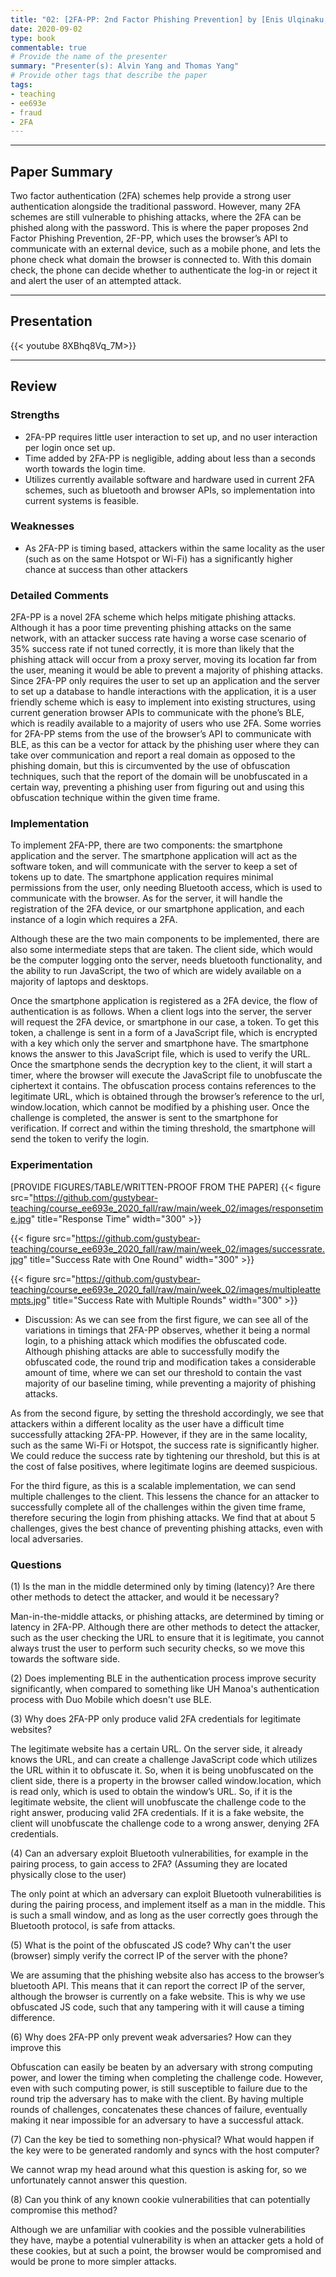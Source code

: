 ```yaml
---
title: "02: [2FA-PP: 2nd Factor Phishing Prevention] by [Enis Ulqinaku, Daniele Lain, Srdjan Capkun]"
date: 2020-09-02
type: book
commentable: true
# Provide the name of the presenter
summary: "Presenter(s): Alvin Yang and Thomas Yang"
# Provide other tags that describe the paper
tags:
- teaching
- ee693e
- fraud
- 2FA
---
```

***
## Paper Summary
Two factor authentication (2FA) schemes help provide a strong user authentication alongside the traditional password. However, many 2FA schemes are still vulnerable to phishing attacks, where the 2FA can be phished along with the password. This is where the paper proposes 2nd Factor Phishing Prevention, 2F-PP, which uses the browser’s API to communicate with an external device, such as a mobile phone, and lets the phone check what domain the browser is connected to. With this domain check, the phone can decide whether to authenticate the log-in or reject it and alert the user of an attempted attack.
***
## Presentation
{{< youtube 8XBhq8Vq_7M>}}
***
## Review
### Strengths
- 2FA-PP requires little user interaction to set up, and no user interaction per login once set up.
- Time added by 2FA-PP is negligible, adding about less than a seconds worth towards the login time.
- Utilizes currently available software and hardware used in current 2FA schemes, such as bluetooth and browser APIs, so implementation into current systems is feasible.
 
### Weaknesses
- As 2FA-PP is timing based, attackers within the same locality as the user (such as on the same Hotspot or Wi-Fi) has a significantly higher chance at success than other attackers
### Detailed Comments
2FA-PP is a novel 2FA scheme which helps mitigate phishing attacks. Although it has a poor time preventing phishing attacks on the same network, with an attacker success rate having a worse case scenario of 35% success rate if not tuned correctly, it is more than likely that the phishing attack will occur from a proxy server, moving its location far from the user, meaning it would be able to prevent a majority of phishing attacks. Since 2FA-PP only requires the user to set up an application and the server to set up a database to handle interactions with the application, it is a user friendly scheme which is easy to implement into existing structures, using current generation browser APIs to communicate with the phone’s BLE, which is readily available to a majority of users who use 2FA. Some worries for 2FA-PP stems from the use of the browser’s API to communicate with BLE, as this can be a vector for attack by the phishing user where they can take over communication and report a real domain as opposed to the phishing domain, but this is circumvented by the use of obfuscation techniques, such that the report of the domain will be unobfuscated in a certain way, preventing a phishing user from figuring out and using this obfuscation technique within the given time frame.
 
### Implementation
To implement 2FA-PP, there are two components: the smartphone application and the server. The smartphone application will act as the software token, and will communicate with the server to keep a set of tokens up to date. The smartphone application requires minimal permissions from the user, only needing Bluetooth access, which is used to communicate with the browser. As for the server, it will handle the registration of the 2FA device, or our smartphone application,  and each instance of a login which requires a 2FA.
 
Although these are the two main components to be implemented, there are also some intermediate steps that are taken. The client side, which would be the computer logging onto the server, needs bluetooth functionality, and the ability to run JavaScript, the two of which are widely available on a majority of laptops and desktops. 
 
Once the smartphone application is registered as a 2FA device, the flow of authentication is as follows. When a client logs into the server, the server will request the 2FA device, or smartphone in our case, a token. To get this token, a challenge is sent in a form of a JavaScript file, which is encrypted with a key which only the server and smartphone have. The smartphone knows the answer to this JavaScript file, which is used to verify the URL. Once the smartphone sends the decryption key to the client, it will start a timer, where the browser will execute the JavaScript file to unobfuscate the ciphertext it contains. The obfuscation process contains references to the legitimate URL, which is obtained through the browser’s reference to the url, window.location, which cannot be modified by a phishing user. Once the challenge is completed, the answer is sent to the smartphone for verification. If correct and within the timing threshold, the smartphone will send the token to verify the login.
 
### Experimentation
[PROVIDE FIGURES/TABLE/WRITTEN-PROOF FROM THE PAPER]
{{< figure src="https://github.com/gustybear-teaching/course_ee693e_2020_fall/raw/main/week_02/images/responsetime.jpg" title="Response Time" width="300" >}}
 
{{< figure src="https://github.com/gustybear-teaching/course_ee693e_2020_fall/raw/main/week_02/images/successrate.jpg" title="Success Rate with One Round" width="300" >}}
 
{{< figure src="https://github.com/gustybear-teaching/course_ee693e_2020_fall/raw/main/week_02/images/multipleattempts.jpg" title="Success Rate with Multiple Rounds" width="300" >}}
 
- Discussion:
As we can see from the first figure, we can see all of the variations in timings that 2FA-PP observes, whether it being a normal login, to a phishing attack which modifies the obfuscated code. Although phishing attacks are able to successfully modify the obfuscated code, the round trip and modification takes a considerable amount of time, where we can set our threshold to contain the vast majority of our baseline timing, while preventing a majority of phishing attacks.
 
As from the second figure, by setting the threshold accordingly, we see that attackers within a different locality as the user have a difficult time successfully attacking 2FA-PP. However, if they are in the same locality, such as the same Wi-Fi or Hotspot, the success rate is significantly higher. We could reduce the success rate by tightening our threshold, but this is at the cost of false positives, where legitimate logins are deemed suspicious.
 
For the third figure, as this is a scalable implementation, we can send multiple challenges to the client. This lessens the chance for an attacker to successfully complete all of the challenges within the given time frame, therefore securing the login from phishing attacks. We find that at about 5 challenges, gives the best chance of preventing phishing attacks, even with local adversaries.
 
### Questions
(1) Is the man in the middle determined only by timing (latency)? Are there other methods to detect the attacker, and would it be necessary?

Man-in-the-middle attacks, or phishing attacks, are determined by timing or latency in 2FA-PP. Although there are other methods to detect the attacker, such as the user checking the URL to ensure that it is legitimate, you cannot always trust the user to perform such security checks, so we move this towards the software side.

(2) Does implementing BLE in the authentication process improve security significantly, when compared to something like UH Manoa's authentication process with Duo Mobile which doesn't use BLE.



(3) Why does 2FA-PP only produce valid 2FA credentials for legitimate websites?

The legitimate website has a certain URL. On the server side, it already knows the URL, and can create a challenge JavaScript code which utilizes the URL within it to obfuscate it. So, when it is being unobfuscated on the client side, there is a property in the browser called window.location, which is read only, which is used to obtain the window’s URL. So, if it is the legitimate website, the client will unobfuscate the challenge code to the right answer, producing valid 2FA credentials. If it is a fake website, the client will unobfuscate the challenge code to a wrong answer, denying 2FA credentials.

(4) Can an adversary exploit Bluetooth vulnerabilities, for example in the pairing process, to gain access to 2FA? (Assuming they are located physically close to the user)

The only point at which an adversary can exploit Bluetooth vulnerabilities is during the pairing process, and implement itself as a man in the middle. This is such a small window, and as long as the user correctly goes through the Bluetooth protocol, is safe from attacks.

(5) What is the point of the obfuscated JS code? Why can't the user (browser) simply verify the correct IP of the server with the phone?

We are assuming that the phishing website also has access to the browser’s bluetooth API. This means that it can report the correct IP of the server, although the browser is currently on a fake website. This is why we use obfuscated JS code, such that any tampering with it will cause a timing difference.

(6) Why does 2FA-PP only prevent weak adversaries? How can they improve this

Obfuscation can easily be beaten by an adversary with strong computing power, and lower the timing when completing the challenge code. However, even with such computing power, is still susceptible to failure due to the round trip the adversary has to make with the client. By having multiple rounds of challenges, concatenates these chances of failure, eventually making it near impossible for an adversary to have a successful attack.

(7) Can the key be tied to something non-physical? What would happen if the key were to be generated randomly and syncs with the host computer?

We cannot wrap my head around what this question is asking for, so we unfortunately cannot answer this question. 

(8) Can you think of any known cookie vulnerabilities that can potentially compromise this method?

Although we are unfamiliar with cookies and the possible vulnerabilities they have, maybe a potential vulnerability is when an attacker gets a hold of these cookies, but at such a point, the browser would be compromised and would be prone to more simpler attacks.
